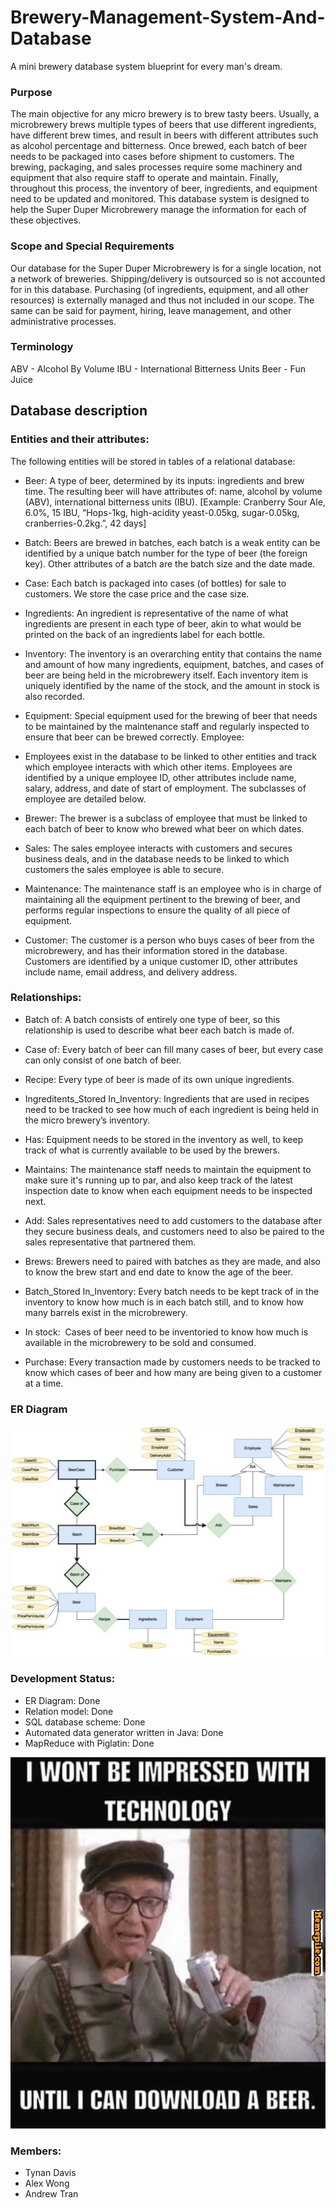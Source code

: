 # Brewery-Management-System-And-Database
A mini brewery database system blueprint for every man's dream.

### Purpose
The main objective for any micro brewery is to brew tasty beers. Usually, a microbrewery brews multiple types of beers that use different ingredients, have different brew times, and result in beers with different attributes such as alcohol percentage and bitterness. Once brewed, each batch of beer needs to be packaged into cases before shipment to customers. The brewing, packaging, and sales processes require some machinery and equipment that also require staff to operate and maintain. Finally, throughout this process, the inventory of beer, ingredients, and equipment need to be updated and monitored. This database system is designed to help the Super Duper Microbrewery manage the information for each of these objectives.

### Scope and Special Requirements
Our database for the Super Duper Microbrewery is for a single location, not a network of breweries. Shipping/delivery is outsourced so is not accounted for in this database. Purchasing (of ingredients, equipment, and all other resources) is externally managed and thus not included in our scope. The same can be said for payment, hiring, leave management, and other administrative processes.

### Terminology
ABV - Alcohol By Volume
IBU - International Bitterness
Units Beer - Fun Juice

## Database description
### Entities and their attributes:
The following entities will be stored in tables of a relational database:
* Beer:​ A type of beer, determined by its inputs: ingredients and brew time. The resulting beer will have attributes of: name, alcohol by volume (ABV), international bitterness units (IBU). [Example: Cranberry Sour Ale, 6.0%, 15 IBU, “Hops-1kg, high-acidity yeast-0.05kg, sugar-0.05kg, cranberries-0.2kg.”, 42 days]

* Batch:​ Beers are brewed in batches, each batch is a weak entity can be identified by a unique batch number for the type of beer (the foreign key). Other attributes of a batch are the batch size and the date made.

* Case:​ Each batch is packaged into cases (of bottles) for sale to customers. We store the case price and the case size.

* Ingredients: ​An ingredient is representative of the name of what ingredients are present in each type of beer, akin to what would be printed on the back of an ingredients label for each bottle.

* Inventory: ​The inventory is an overarching entity that contains the name and amount of how many ingredients, equipment, batches, and cases of beer are being held in the microbrewery itself. Each inventory item is uniquely identified by the name of the stock, and the amount in stock is also recorded.

* Equipment​: Special equipment used for the brewing of beer that needs to be maintained by the maintenance staff and regularly inspected to ensure that beer can be brewed correctly. Employee:

* ​Employees exist in the database to be linked to other entities and track which employee interacts with which other items. Employees are identified by a unique employee ID, other attributes include name, salary, address, and date of start of employment. The subclasses of employee are detailed below.

* Brewer: ​The brewer is a subclass of employee that must be linked to each batch of beer to know who brewed what beer on which dates.

* Sales: ​The sales employee interacts with customers and secures business deals, and in the database needs to be linked to which customers the sales employee is able to secure.

* Maintenance:​ The maintenance staff is an employee who is in charge of maintaining all the equipment pertinent to the brewing of beer, and performs regular inspections to ensure the quality of all piece of equipment.

* Customer: ​The customer is a person who buys cases of beer from the microbrewery, and has their information stored in the database. Customers are identified by a unique customer ID, other attributes include name, email address, and delivery address.

### Relationships:
* Batch of: ​A batch consists of entirely one type of beer, so this relationship is used to describe what beer each batch is made of.

* Case of: ​Every batch of beer can fill many cases of beer, but every case can only consist of one batch of beer.

* Recipe: ​Every type of beer is made of its own unique ingredients.

* Ingreditents_Stored In_Inventory: ​Ingredients that are used in recipes need to be tracked to see how much of each ingredient is being held in the micro brewery’s inventory.

* Has: ​Equipment needs to be stored in the inventory as well, to keep track of what is currently available to be used by the brewers.

* Maintains: ​The maintenance staff needs to maintain the equipment to make sure it's running up to par, and also keep track of the latest inspection date to know when each equipment needs to be inspected next.

* Add: ​Sales representatives need to add customers to the database after they secure business deals, and customers need to also be paired to the sales representative that partnered them.

* Brews​: Brewers need to paired with batches as they are made, and also to know the brew start and end date to know the age of the beer.

* Batch_Stored In_Inventory: ​Every batch needs to be kept track of in the inventory to know how much is in each batch still, and to know how many barrels exist in the microbrewery.

* In stock: ​ Cases of beer need to be inventoried to know how much is available in the microbrewery to be sold and consumed.

* Purchase: ​Every transaction made by customers needs to be tracked to know which cases of beer and how many are being given to a customer at a time.

### ER Diagram
![Brewery-Management-System-And-Database](assets/ER.png)

### Development Status:
* ER Diagram: Done
* Relation model: Done
* SQL database scheme: Done
* Automated data generator written in Java: Done
* MapReduce with Piglatin: Done

![Brewery-Management-System-And-Database](assets/meme.png)

### Members:
* Tynan Davis
* Alex Wong
* Andrew Tran
